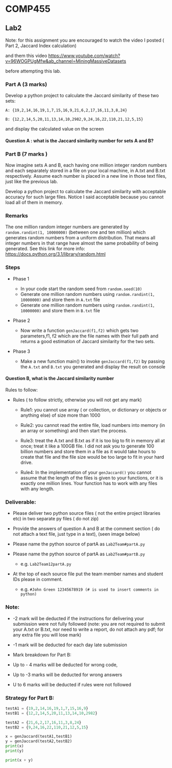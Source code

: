 # COMP455

## Lab2


Note: for this assignment you are encouraged to watch the video I posted ( Part 2, Jaccard Index calculation) 

and them this video https://www.youtube.com/watch?v=96WOGPUgMfw&ab_channel=MiningMassiveDatasets 

before attempting this lab.

### Part A (3 marks)

Develop a python project to calculate the Jaccard similarity of these two sets:

 

`A: {19,2,14,16,19,1,7,15,16,9,21,6,2,17,16,11,3,8,24}`

`B: {12,2,14,5,20,11,13,14,10,2982,9,24,16,22,110,21,12,5,15}`

and display the calculated value on the screen 

#### Question A : what is the Jaccard similarity number for sets A and B?

 

### Part B (7 marks )

Now imagine sets A and B, each having one million integer random numbers and each separately stored in a file on your local machine, in A.txt and B.txt respectively. Assume each number is placed in a new line in those text files, just like the previous lab. 

Develop a python project to calculate the Jaccard similarity with acceptable accuracy for such large files.  Notice I said acceptable because you cannot load all of them in memory. 

 
### Remarks

The one million random integer numbers are generated by `random.randint(1, 10000000)` (between one and ten million) which generates random numbers from a uniform distribution. That means all integer numbers in that range have almost the same probability of being generated. See this link for more info: https://docs.python.org/3.1/library/random.html    
### Steps
 - Phase 1
   - In your code start the random seed from `random.seed(10)`
   - Generate one million random numbers using `random.randint(1, 10000000)` and store them in `A.txt` file 
   - Generate one million random numbers using `random.randint(1, 10000000)` and store them in `B.txt` file

 
 - Phase 2
   - Now write a function `genJaccard(f1,f2)` which gets two parameters,f1, f2 which are the file names with their full path and returns a good estimation of Jaccard similarity for the two sets.

 
 - Phase 3

   - Make a new function main() to invoke  `genJaccard(f1,f2)` by passing the `A.txt` and `B.txt` you generated and display the result on console  

#### Question B, what is the Jaccard similarity number 
Rules to follow: 

 

 - Rules ( to follow strictly, otherwise you will not get any mark)

    - Rule1: you cannot use array ( or collection, or dictionary or objects or anything else) of size more than 1000 

    - Rule2: you cannot read the entire file, load numbers into memory (in an array or something) and then start the process.

    - Rule3: treat the A.txt and B.txt as if it is too big to fit in memory all at once; treat it like a 100GB file. I did not ask you to generate 100 billion numbers and store them in a file as it would take hours to create that file and the file size would be too large to fit in your hard drive. 

    - Rule4: In the implementation of your `genJaccard()` you cannot assume that the length of the files is given to your functions, or it is exactly one million lines. Your function has to work with any files with any length. 

 

  

 

### Deliverable:

 - Please deliver two python source files ( not the entire project libraries etc) in two separate py files ( do not zip)

 - Provide the answers of question A and B at the comment section ( do not attach a text file, just type in a text), (seen image below)  

 - Please name the python source of partA as `Lab2Team#partA.py`

 - Please name the python source of partA as `Lab2Team#partB.py`
   - e.g.  `Lab2Team12partA.py`

 - At the top of each source file put the team member names and student IDs please in comment.
   - e.g. `#John Green 12345678919 (# is used to insert comments in python)`

### Note:

 * -2 mark will be deducted if the instructions for delivering your submission were not fully followed (note: you are not required to submit your A.txt or B.txt, nor need to write a report, do not attach any pdf; for any extra file you will lose mark)

 * -1 mark will be deducted for each day late submission 

 * Mark breakdown for Part B:

 * Up to - 4 marks will be deducted for wrong code,

 * Up to -3 marks will be deducted for wrong answers 

 * U to 6 marks will be deducted if rules were not followed


### Strategy for Part B:
```python
testA1 = {19,2,14,16,19,1,7,15,16,9}
testB1 = {12,2,14,5,20,11,13,14,10,2982}

testA2 = {21,6,2,17,16,11,3,8,24}
testB2 = {9,24,16,22,110,21,12,5,15}

x = genJaccard(testA1,testB1)
y = genJaccard(testA2,testB2)
print(x)
print(y)

print(x + y)
```
